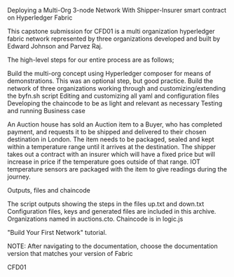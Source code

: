 Deploying a Multi-Org 3-node Network With Shipper-Insurer smart contract on Hyperledger Fabric

This capstone submission for CFD01 is a multi organization hyperledger fabric network represented by three organizations developed and built by Edward Johnson and Parvez Raj.

The high-level steps for our entire process are as follows;

Build the multi-org concept using Hyperledger composer for means of demonstrations. This was an optional step, but good practice. Build the network of three organizations working through and customizing/extending the byfn.sh script Editing and customizing all yaml and configuration files Developing the chaincode to be as light and relevant as necessary Testing and running Business case

An Auction house has sold an Auction item to a Buyer, who has completed payment, and requests it to be shipped and delivered to their chosen destination in London. The item needs to be packaged, sealed and kept within a temperature range until it arrives at the destination. The shipper takes out a contract with an insurer which will have a fixed price but will increase in price if the temperature goes outside of that range. IOT temperature sensors are packaged with the item to give readings during the journey.

Outputs, files and chaincode

The script outputs showing the steps in the files up.txt and down.txt Configuration files, keys and generated files are included in this archive. Organizations named in auctions.cto. Chaincode is in logic.js

"Build Your First Network" tutorial.

NOTE: After navigating to the documentation, choose the documentation version that matches your version of Fabric

CFD01
